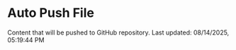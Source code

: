 # Auto Push File

Content that will be pushed to GitHub repository.
Last updated: 08/14/2025, 05:19:44 PM